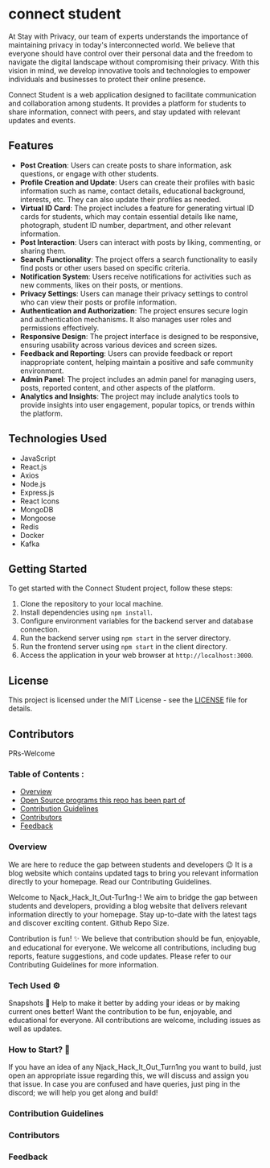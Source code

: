 # connect student

 At Stay with Privacy, our team of experts understands the importance of maintaining privacy in today's interconnected world. We believe that everyone should have control over their personal data and the freedom to navigate the digital landscape without compromising their privacy. With this vision in mind, we develop innovative tools and technologies to empower individuals and businesses to protect their online presence.



Connect Student is a web application designed to facilitate communication and collaboration among students. It provides a platform for students to share information, connect with peers, and stay updated with relevant updates and events.

## Features

- **Post Creation**: Users can create posts to share information, ask questions, or engage with other students.
- **Profile Creation and Update**: Users can create their profiles with basic information such as name, contact details, educational background, interests, etc. They can also update their profiles as needed.
- **Virtual ID Card**: The project includes a feature for generating virtual ID cards for students, which may contain essential details like name, photograph, student ID number, department, and other relevant information.
- **Post Interaction**: Users can interact with posts by liking, commenting, or sharing them.
- **Search Functionality**: The project offers a search functionality to easily find posts or other users based on specific criteria.
- **Notification System**: Users receive notifications for activities such as new comments, likes on their posts, or mentions.
- **Privacy Settings**: Users can manage their privacy settings to control who can view their posts or profile information.
- **Authentication and Authorization**: The project ensures secure login and authentication mechanisms. It also manages user roles and permissions effectively.
- **Responsive Design**: The project interface is designed to be responsive, ensuring usability across various devices and screen sizes.
- **Feedback and Reporting**: Users can provide feedback or report inappropriate content, helping maintain a positive and safe community environment.
- **Admin Panel**: The project includes an admin panel for managing users, posts, reported content, and other aspects of the platform.
- **Analytics and Insights**: The project may include analytics tools to provide insights into user engagement, popular topics, or trends within the platform.

## Technologies Used
- JavaScript
- React.js
- Axios
- Node.js
- Express.js
- React Icons
- MongoDB
- Mongoose
- Redis
- Docker
- Kafka

## Getting Started

To get started with the Connect Student project, follow these steps:

1. Clone the repository to your local machine.
2. Install dependencies using `npm install`.
3. Configure environment variables for the backend server and database connection.
4. Run the backend server using `npm start` in the server directory.
5. Run the frontend server using `npm start` in the client directory.
6. Access the application in your web browser at `http://localhost:3000`.


## License

This project is licensed under the MIT License - see the [LICENSE](LICENSE) file for details.



## Contributors

PRs-Welcome

### Table of Contents :

- [Overview](#overview)
- [Open Source programs this repo has been part of](#open-source-programs-this-repo-has-been-part-of)
- [Contribution Guidelines](#contribution-guidelines)
- [Contributors](#contributors)
- [Feedback](#feedback)

### Overview

We are here to reduce the gap between students and developers 😉 It is a blog website which contains updated tags to bring you relevant information directly to your homepage. Read our Contributing Guidelines.

Welcome to Njack_Hack_It_Out-Tur1ng-! We aim to bridge the gap between students and developers, providing a blog website that delivers relevant information directly to your homepage. Stay up-to-date with the latest tags and discover exciting content. Github Repo Size.

Contribution is fun! ✨ We believe that contribution should be fun, enjoyable, and educational for everyone. We welcome all contributions, including bug reports, feature suggestions, and code updates. Please refer to our Contributing Guidelines for more information.

### Tech Used ⚙

Snapshots 📸 Help to make it better by adding your ideas or by making current ones better! Want the contribution to be fun, enjoyable, and educational for everyone. All contributions are welcome, including issues as well as updates.

### How to Start? 📌

If you have an idea of any Njack_Hack_It_Out_Turn1ng you want to build, just open an appropriate issue regarding this, we will discuss and assign you that issue. In case you are confused and have queries, just ping in the discord; we will help you get along and build!


### Contribution Guidelines

### Contributors

### Feedback
